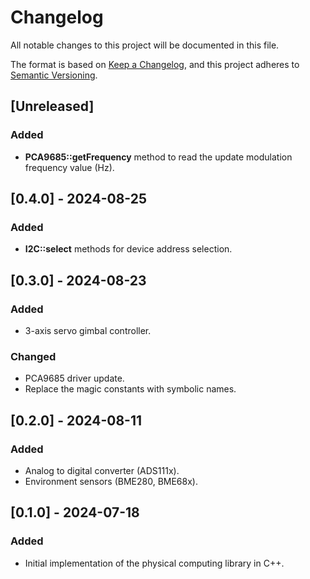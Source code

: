 # Changelog

All notable changes to this project will be documented in this file.

The format is based on [Keep a Changelog](https://keepachangelog.com/en/1.0.0/),
and this project adheres to [Semantic Versioning](https://semver.org/spec/v2.0.0.html).

## [Unreleased]

### Added

- **PCA9685::getFrequency** method to read the update modulation frequency value (Hz).

## [0.4.0] - 2024-08-25

### Added

- **I2C::select** methods for device address selection.

## [0.3.0] - 2024-08-23

### Added

- 3-axis servo gimbal controller.

### Changed

- PCA9685 driver update.
- Replace the magic constants with symbolic names.

## [0.2.0] - 2024-08-11

### Added

- Analog to digital converter (ADS111x).
- Environment sensors (BME280, BME68x).

## [0.1.0] - 2024-07-18

### Added

- Initial implementation of the physical computing library in C++.
